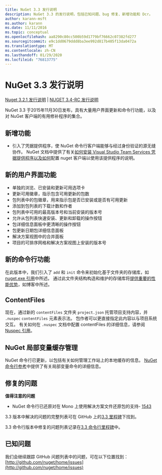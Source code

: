 ```yaml
---
title: NuGet 3.3 发行说明
description: NuGet 3.3 的发行说明，包括已知问题、bug 修复、新增功能和 Dcr。
author: karann-msft
ms.author: karann
ms.date: 11/11/2016
ms.topic: conceptual
ms.openlocfilehash: aa8290c80cc500b59d1779bf76662c07382fd277
ms.sourcegitcommit: e9c1dd0679ddd8ba3ee992d817b405f13da0472a
ms.translationtype: MT
ms.contentlocale: zh-CN
ms.lasthandoff: 01/29/2020
ms.locfileid: "76813775"
---
```

# <a name="nuget-33-release-notes"></a>NuGet 3.3 发行说明

[Nuget 3.2.1 发行说明](../release-notes/nuget-3.2.1.md) | [NUGET 3.4-RC 发行说明](../release-notes/nuget-3.4-RC.md)

NuGet 3.3 于2015年11月30日发布，具有大量用户界面更新和命令行功能，以及对 NuGet 客户端的有用修补程序的集合。

## <a name="new-features"></a>新增功能

* 引入了凭据提供程序，使 NuGet 命令行客户端能够与经过身份验证的源无缝协作。 NuGet 文档中提供了有关[如何安装 Visual Studio Team Services 凭据提供程序以及如何](../reference/extensibility/nuget-exe-credential-providers.md)配置 nuget 客户端以使用该提供程序的说明。

## <a name="new-user-interface-features"></a>新的用户界面功能

* 单独的浏览、已安装和更新可用选项卡
* 更新可用徽章，指示包含可用更新的包数
* 包列表中的包徽章，用来指示包是否已安装或是否有可用更新
* 添加到包列表的下载计数和作者
* 包列表中可用的最高版本号和当前安装的版本号
* 允许从包列表快速安装、更新和卸载的操作按钮
* 包详细信息面板中更清晰的操作按钮
* 包更新日期包详细信息面板
* 解决方案视图中的合并面板
* 项目的可排序网格和解决方案视图上安装的版本号

## <a name="new-command-line-features"></a>新的命令行功能

在此版本中，我们引入了 `add` 和 `init` 命令来初始化基于文件夹的存储库，如[nuget.exe 引用](../reference/nuget-exe-cli-reference.md)中所述。 通过此文件夹结构构造和维护的存储库将[提供重要的性能优势](http://blog.nuget.org/20150922/Accelerate-Package-Source.html)，如博客中所述。

## <a name="contentfiles"></a>ContentFiles

现在，通过新的 `contentFiles` 文件夹 `project.json` 托管项目支持内容，并 `.nuspec` `contentFiles` 元素表示法。  包作者可以更直接指定此内容以与项目系统交互。  有关如何在 `.nuspec` 文档中配置 contentFiles 的详细信息，请参阅[Nuspec 引用](../reference/nuspec.md)。

## <a name="nuget-locals-cache-management"></a>NuGet 局部变量缓存管理

NuGet 命令行已更新，以包括有关如何管理工作站上的本地缓存的信息。  [NuGet 命令行参考](../reference/cli-reference/cli-ref-locals.md)中提供了有关局部变量命令的详细信息。

## <a name="fixed-issues"></a>修复的问题

**值得注意的问题**

* NuGet 命令行已还原对在 Mono 上使用解决方案文件还原包的支持- [1543](https://github.com/NuGet/Home/issues/1543)

3\.3 版本中解决的问题的完整列表可在 GitHub 上的[3.3 里程碑](https://github.com/NuGet/Home/issues?q=is%3Aissue+milestone%3A3.3.0+is%3Aclosed)下找到。

3\.3 命令行版本中修复的问题列表记录在[3.3 命令行里程碑](https://github.com/NuGet/Home/issues?q=is%3Aissue+is%3Aclosed+milestone%3A3.3.0-commandline)中。

## <a name="known-issues"></a>已知问题

我们会继续跟踪 GitHub 问题列表中的问题，可在以下位置找到： [http://github.com/nuget/home/issues](http://github.com/nuget/home/issues)